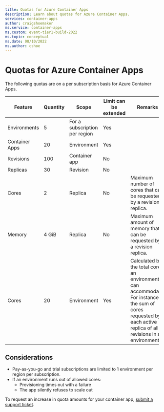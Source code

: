 ```yaml
---
title: Quotas for Azure Container Apps
description: Learn about quotas for Azure Container Apps.
services: container-apps
author: craigshoemaker
ms.service: container-apps
ms.custom: event-tier1-build-2022
ms.topic: conceptual
ms.date: 08/10/2022
ms.author: cshoe
---
```


# Quotas for Azure Container Apps

The following quotas are on a per subscription basis for Azure Container Apps.

| Feature | Quantity | Scope | Limit can be extended | Remarks |
|--|--|--|--|--|
| Environments | 5 | For a subscription per region | Yes | |
| Container Apps | 20 | Environment | Yes |
| Revisions | 100 | Container app | No |
| Replicas | 30 | Revision | No |
| Cores | 2 | Replica | No | Maximum number of cores that can be requested by a revision replica. |
| Memory | 4 GiB | Replica | No | Maximum amount of memory that can be requested by a revision replica. |
| Cores | 20 | Environment | Yes| Calculated by the total cores an environment can accommodate. For instance, the sum of cores requested by each active replica of all revisions in an environment. |

## Considerations

* Pay-as-you-go and trial subscriptions are limited to 1 environment per region per subscription.
* If an environment runs out of allowed cores:
  * Provisioning times out with a failure
  * The app silently refuses to scale out

To request an increase in quota amounts for your container app, [submit a support ticket](https://azure.microsoft.com/support/create-ticket/).
